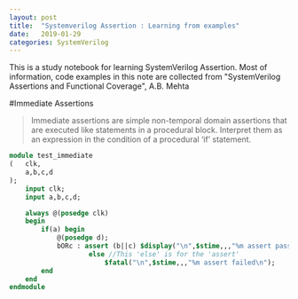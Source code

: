 ```yaml
---
layout: post
title:  "Systemverilog Assertion : Learning from examples"
date:   2019-01-29
categories: SystemVerilog
---
```


This is a study notebook for learning SystemVerilog Assertion. Most of information, code examples in this note are collected from "SystemVerilog Assertions and Functional Coverage", A.B. Mehta

#Immediate Assertions

> Immediate assertions are simple non-temporal domain assertions that are executed like statements in a procedural block. Interpret them as an expression in the condition of a procedural ‘if’ statement.

```sv
module test_immediate 
(	clk,
	a,b,c,d
);
	input clk;
	input a,b,c,d;

	always @(posedge clk)
	begin
		if(a) begin
			@(posedge d);
			bORc : assert (b||c) $display("\n",$stime,,,"%m assert passed\n");
					else //This 'else' is for the 'assert'
						$fatal("\n",$stime,,,"%m assert failed\n");
		end
	end
endmodule
```
 